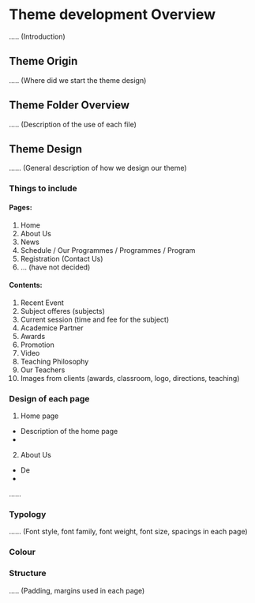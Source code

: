 # Theme development Overview
..... (Introduction)


## Theme Origin
..... (Where did we start the theme design)


## Theme Folder Overview
..... (Description of the use of each file)


## Theme Design
...... (General description of how we design our theme)


### Things to include
#### Pages: 
1. Home 
2. About Us
3. News
4. Schedule / Our Programmes / Programmes / Program 
5. Registration (Contact Us)
6. ... (have not decided)

#### Contents: 
1. Recent Event
2. Subject offeres (subjects)
3. Current session (time and fee for the subject)
4. Academice Partner
5. Awards
6. Promotion
7. Video
8. Teaching Philosophy
9. Our Teachers
10. Images from clients (awards, classroom, logo, directions, teaching)


### Design of each page
1. Home page
  - Description of the home page
  - 
2. About Us
  - De
  - 
......


### Typology
...... (Font style, font family, font weight, font size, spacings in each page)


### Colour


### Structure
..... (Padding, margins used in each page)


